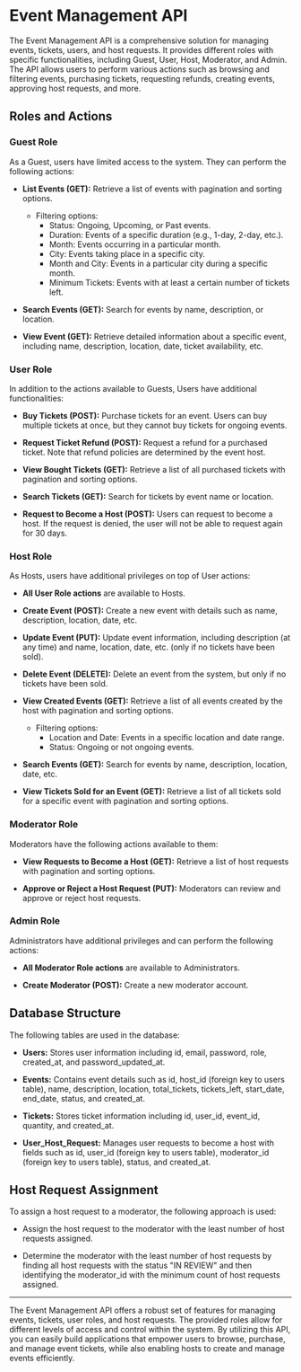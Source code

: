 # Event Management API

The Event Management API is a comprehensive solution for managing events, tickets, users, and host requests. It provides different roles with specific functionalities, including Guest, User, Host, Moderator, and Admin. The API allows users to perform various actions such as browsing and filtering events, purchasing tickets, requesting refunds, creating events, approving host requests, and more.

## Roles and Actions

### Guest Role

As a Guest, users have limited access to the system. They can perform the following actions:

- **List Events (GET):** Retrieve a list of events with pagination and sorting options.
  - Filtering options:
    - Status: Ongoing, Upcoming, or Past events.
    - Duration: Events of a specific duration (e.g., 1-day, 2-day, etc.).
    - Month: Events occurring in a particular month.
    - City: Events taking place in a specific city.
    - Month and City: Events in a particular city during a specific month.
    - Minimum Tickets: Events with at least a certain number of tickets left.

- **Search Events (GET):** Search for events by name, description, or location.

- **View Event (GET):** Retrieve detailed information about a specific event, including name, description, location, date, ticket availability, etc.

### User Role

In addition to the actions available to Guests, Users have additional functionalities:

- **Buy Tickets (POST):** Purchase tickets for an event. Users can buy multiple tickets at once, but they cannot buy tickets for ongoing events.

- **Request Ticket Refund (POST):** Request a refund for a purchased ticket. Note that refund policies are determined by the event host.

- **View Bought Tickets (GET):** Retrieve a list of all purchased tickets with pagination and sorting options.

- **Search Tickets (GET):** Search for tickets by event name or location.

- **Request to Become a Host (POST):** Users can request to become a host. If the request is denied, the user will not be able to request again for 30 days.

### Host Role

As Hosts, users have additional privileges on top of User actions:

- **All User Role actions** are available to Hosts.

- **Create Event (POST):** Create a new event with details such as name, description, location, date, etc.

- **Update Event (PUT):** Update event information, including description (at any time) and name, location, date, etc. (only if no tickets have been sold).

- **Delete Event (DELETE):** Delete an event from the system, but only if no tickets have been sold.

- **View Created Events (GET):** Retrieve a list of all events created by the host with pagination and sorting options.
  - Filtering options:
    - Location and Date: Events in a specific location and date range.
    - Status: Ongoing or not ongoing events.

- **Search Events (GET):** Search for events by name, description, location, date, etc.

- **View Tickets Sold for an Event (GET):** Retrieve a list of all tickets sold for a specific event with pagination and sorting options.

### Moderator Role

Moderators have the following actions available to them:

- **View Requests to Become a Host (GET):** Retrieve a list of host requests with pagination and sorting options.

- **Approve or Reject a Host Request (PUT):** Moderators can review and approve or reject host requests.

### Admin Role

Administrators have additional privileges and can perform the following actions:

- **All Moderator Role actions** are available to Administrators.

- **Create Moderator (POST):** Create a new moderator account.

## Database Structure

The following tables are used in the database:

- **Users:** Stores user information including id, email, password, role, created_at, and password_updated_at.

- **Events:** Contains event details such as id, host_id (foreign key to users table), name, description, location, total_tickets, tickets_left, start_date, end_date, status, and created_at.

- **Tickets:** Stores ticket information including id, user_id, event_id, quantity, and created_at.

- **User_Host_Request:** Manages user requests to become a host with fields such as id, user_id (foreign key to users table), moderator_id (foreign key to users table), status, and created_at.

## Host Request Assignment

To assign a host request to a moderator, the following approach is used:

- Assign the host request to the moderator with the least number of host requests assigned.

- Determine the moderator with the least number of host requests by finding all host requests with the status "IN REVIEW" and then identifying the moderator_id with the minimum count of host requests assigned.

---

The Event Management API offers a robust set of features for managing events, tickets, user roles, and host requests. The provided roles allow for different levels of access and control within the system. By utilizing this API, you can easily build applications that empower users to browse, purchase, and manage event tickets, while also enabling hosts to create and manage events efficiently.
